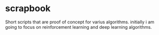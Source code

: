 # scrapbook
Short scripts that are proof of concept for varius algorithms.  initially i am going to focus on reinforcement learning and deep learning algorithms.
